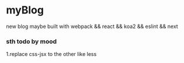 # myBlog
new blog maybe built with webpack && react && koa2 && eslint && next

### sth todo by mood
1.replace css-jsx to the other like less
